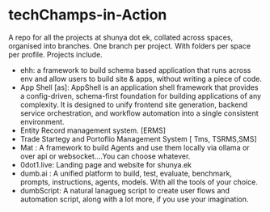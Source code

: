 # techChamps-in-Action
A repo for all the projects at shunya dot ek, collated across spaces, organised into branches. One branch per project. With folders per space per profile.
Projects include.
- ehh: a framework to build schema based application that runs across env and allow users to build site & apps, without writing a piece of code. 
- App Shell [as]: AppShell is an application shell framework that provides a config-driven, schema-first foundation for building applications of any complexity.
It is designed to unify frontend site generation, backend service orchestration, and workflow automation into a single consistent environment. 
- Entity Record management system. [ERMS]
- Trade Startegy and Portoflio Management System [ Tms, TSRMS,SMS]
- Mat : A framework to build Agents and use them locally via ollama or over api or websocket....You can choose whatever.
- 0dot1.live: Landing page and website for shunya.ek
- dumb.ai : A unified platform to build, test, evaluate, benchmark, prompts, instructions, agents, models. With all the tools of your choice.
- dumbScript: A natural lanagueg script to create user flows and automation script, along with a lot more, if you use your imagination.
